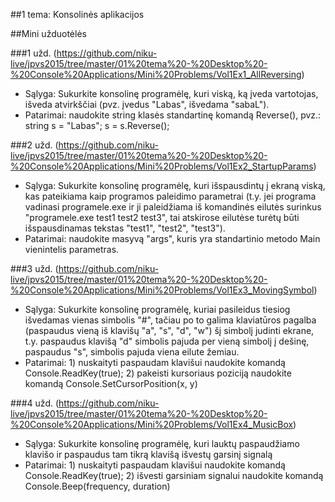 ﻿##1 tema: Konsolinės aplikacijos

##Mini užduotėlės

###1 užd. (https://github.com/niku-live/jpvs2015/tree/master/01%20tema%20-%20Desktop%20-%20Console%20Applications/Mini%20Problems/Vol1Ex1_AllReversing)
- Sąlyga: Sukurkite konsolinę programėlę, kuri viską, ką įveda vartotojas, išveda atvirkščiai (pvz. įvedus "Labas", išvedama "sabaL"). 
- Patarimai: naudokite string klasės standartinę komandą Reverse(), pvz.: string s = "Labas"; s = s.Reverse();

###2 užd. (https://github.com/niku-live/jpvs2015/tree/master/01%20tema%20-%20Desktop%20-%20Console%20Applications/Mini%20Problems/Vol1Ex2_StartupParams)
- Sąlyga: Sukurkite konsolinę programėlę, kuri išspausdintų į ekraną viską, kas pateikiama kaip programos paleidimo parametrai (t.y. jei programa vadinasi programele.exe ir ji paleidžiama iš komandinės eilutės surinkus "programele.exe test1 test2 test3", tai atskirose eilutėse turėtų būti išspausdinamas tekstas "test1", "test2", "test3").
- Patarimai: naudokite masyvą "args", kuris yra standartinio metodo Main vienintelis parametras.

###3 užd. (https://github.com/niku-live/jpvs2015/tree/master/01%20tema%20-%20Desktop%20-%20Console%20Applications/Mini%20Problems/Vol1Ex3_MovingSymbol)
- Sąlyga: Sukurkite konsolinę programėlę, kuriai pasileidus tiesiog išvedamas vienas simbolis "#", tačiau po to galima klaviatūros pagalba (paspaudus vieną iš klavišų "a", "s", "d", "w") šį simbolį judinti ekrane, t.y. paspaudus klavišą "d" simbolis pajuda per vieną simbolį į dešinę, paspaudus "s", simbolis pajuda viena eilute žemiau.
- Patarimai: 1) nuskaityti paspaudam klavišui naudokite komandą Console.ReadKey(true); 2) pakeisti kursoriaus poziciją naudokite komandą Console.SetCursorPosition(x, y)

###4 užd. (https://github.com/niku-live/jpvs2015/tree/master/01%20tema%20-%20Desktop%20-%20Console%20Applications/Mini%20Problems/Vol1Ex4_MusicBox)
- Sąlyga: Sukurkite konsolinę programėlę, kuri lauktų paspaudžiamo klavišo ir paspaudus tam tikrą klavišą išvestų garsinį signalą
- Patarimai: 1) nuskaityti paspaudam klavišui naudokite komandą Console.ReadKey(true); 2) išvesti garsiniam signalui naudokite komandą Console.Beep(frequency, duration)